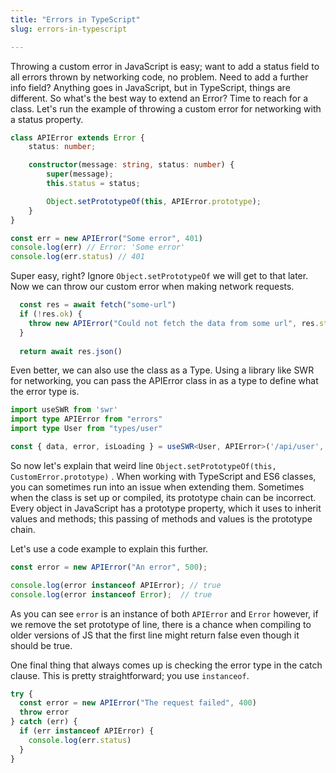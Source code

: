 ```yaml
---
title: "Errors in TypeScript"
slug: errors-in-typescript

---
```


Throwing a custom error in JavaScript is easy; want to add a status field to all errors thrown by networking code, no problem. Need to add a further info field? Anything goes in JavaScript, but in TypeScript, things are different. So what's the best way to extend an Error? Time to reach for a class. Let's run the example of throwing a custom error for networking with a status property.

```typescript
class APIError extends Error {
    status: number;

    constructor(message: string, status: number) {
        super(message);
        this.status = status;

        Object.setPrototypeOf(this, APIError.prototype);
    }
}

const err = new APIError("Some error", 401)
console.log(err) // Error: 'Some error'
console.log(err.status) // 401
```

Super easy, right? Ignore `Object.setPrototypeOf` we will get to that later. Now we can throw our custom error when making network requests.

```typescript
  const res = await fetch("some-url")
  if (!res.ok) {
    throw new APIError("Could not fetch the data from some url", res.status)
  }
  
  return await res.json()
```

Even better, we can also use the class as a Type. Using a library like SWR for networking, you can pass the APIError class in as a type to define what the error type is.

```typescript
import useSWR from 'swr'
import type APIError from "errors"
import type User from "types/user"

const { data, error, isLoading } = useSWR<User, APIError>('/api/user', fetcher)
```

So now let's explain that weird line `Object.setPrototypeOf(this, CustomError.prototype)` . When working with TypeScript and ES6 classes, you can sometimes run into an issue when extending them. Sometimes when the class is set up or compiled, its prototype chain can be incorrect. Every object in JavaScript has a prototype property, which it uses to inherit values and methods; this passing of methods and values is the prototype chain.

Let's use a code example to explain this further.

```typescript
const error = new APIError("An error", 500);

console.log(error instanceof APIError); // true
console.log(error instanceof Error);  // true
```

As you can see `error` is an instance of both `APIError` and `Error` however, if we remove the set prototype of line, there is a chance when compiling to older versions of JS that the first line might return false even though it should be true.

One final thing that always comes up is checking the error type in the catch clause. This is pretty straightforward; you use `instanceof`.

```typescript
try {
  const error = new APIError("The request failed", 400)
  throw error
} catch (err) {
  if (err instanceof APIError) {
    console.log(err.status)
  }
}
```